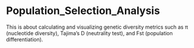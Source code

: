 # Population_Selection_Analysis
This is about calculating and visualizing genetic diversity metrics such as π (nucleotide diversity), Tajima’s D (neutrality test), and Fst (population differentiation).
